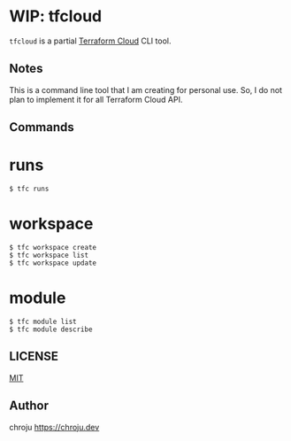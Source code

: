 WIP: tfcloud
=======

`tfcloud` is a partial [Terraform Cloud]() CLI tool.

Notes
-----

This is a command line tool that I am creating for personal use. So, I do not plan to implement it for all Terraform Cloud API.

Commands
--------

# runs

```
$ tfc runs
```

# workspace

```
$ tfc workspace create
$ tfc workspace list
$ tfc workspace update
```

# module

```
$ tfc module list
$ tfc module describe
```

LICENSE
-------

[MIT](https://github.com/chroju/tfcloud/blob/main/LICENSE)

Author
------

chroju https://chroju.dev
